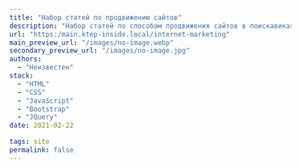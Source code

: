 ```yaml
---
title: "Набор статей по продвижению сайтов"
description: "Набор статей по способам продвижения сайтов в поискавиках, SEO-оптимизациях, веб аналитике и стратегиях продвижения."
url: "https:/main.ktep-inside.local/internet-marketing"
main_preview_url: "/images/no-image.webp"
secondary_preview_url: "/images/no-image.jpg"
authors:
  - "Неизвестен"
stack:
  - "HTML"
  - "CSS"
  - "JavaScript"
  - "Bootstrap"
  - "JQuery"
date: 2021-02-22

tags: site
permalink: false
---
```

